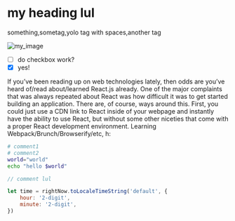 # my heading lul
something,sometag,yolo tag with spaces,another tag

![my_image](https://external-content.duckduckgo.com/iu/?u=https%3A%2F%2Ftctechcrunch2011.files.wordpress.com%2F2017%2F09%2Fgettyimages-484267214.jpg&f=1&nofb=1)

- [ ] do checkbox work?
- [X] yes!

If you’ve been reading up on web technologies lately, then odds are you’ve heard of/read about/learned React.js already. One of the major complaints that was always repeated about React was how difficult it was to get started building an application. There are, of course, ways around this. First, you could just use a CDN link to React inside of your webpage and instantly have the ability to use React, but without some other niceties that come with a proper React development environment. Learning Webpack/Brunch/Browserify/etc, h:

```sh
# comment1
# comment2
world="world"
echo "hello $world"

```

```js
// comment lul

let time = rightNow.toLocaleTimeString('default', {
    hour: '2-digit',
    minute: '2-digit',
})
```


<!-- bunch of space: -->